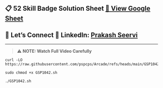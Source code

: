 
## 📋 52 Skill Badge Solution Sheet [📄 View Google Sheet](https://docs.google.com/spreadsheets/d/1UY1yh_xCRGealyBqSAejjkBSdgjqEj5M_XIQmveGJnU/edit?gid=0#gid=0)


## 🔗 Let’s Connect 👤 **LinkedIn**: [Prakash Seervi](https://www.linkedin.com/in/prakashseervi63/)


---


> ⚠️ **NOTE: Watch Full Video Carefully**



```
curl -LO https://raw.githubusercontent.com/pspcps/Arcade/refs/heads/main/GSP1042.sh

sudo chmod +x GSP1042.sh

./GSP1042.sh
```